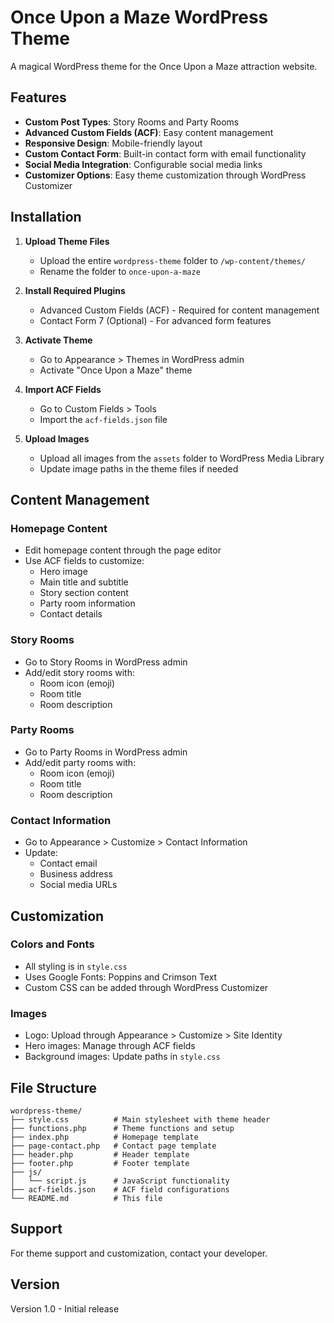 # Once Upon a Maze WordPress Theme

A magical WordPress theme for the Once Upon a Maze attraction website.

## Features

- **Custom Post Types**: Story Rooms and Party Rooms
- **Advanced Custom Fields (ACF)**: Easy content management
- **Responsive Design**: Mobile-friendly layout
- **Custom Contact Form**: Built-in contact form with email functionality
- **Social Media Integration**: Configurable social media links
- **Customizer Options**: Easy theme customization through WordPress Customizer

## Installation

1. **Upload Theme Files**
   - Upload the entire `wordpress-theme` folder to `/wp-content/themes/`
   - Rename the folder to `once-upon-a-maze`

2. **Install Required Plugins**
   - Advanced Custom Fields (ACF) - Required for content management
   - Contact Form 7 (Optional) - For advanced form features

3. **Activate Theme**
   - Go to Appearance > Themes in WordPress admin
   - Activate "Once Upon a Maze" theme

4. **Import ACF Fields**
   - Go to Custom Fields > Tools
   - Import the `acf-fields.json` file

5. **Upload Images**
   - Upload all images from the `assets` folder to WordPress Media Library
   - Update image paths in the theme files if needed

## Content Management

### Homepage Content
- Edit homepage content through the page editor
- Use ACF fields to customize:
  - Hero image
  - Main title and subtitle
  - Story section content
  - Party room information
  - Contact details

### Story Rooms
- Go to Story Rooms in WordPress admin
- Add/edit story rooms with:
  - Room icon (emoji)
  - Room title
  - Room description

### Party Rooms
- Go to Party Rooms in WordPress admin
- Add/edit party rooms with:
  - Room icon (emoji)
  - Room title
  - Room description

### Contact Information
- Go to Appearance > Customize > Contact Information
- Update:
  - Contact email
  - Business address
  - Social media URLs

## Customization

### Colors and Fonts
- All styling is in `style.css`
- Uses Google Fonts: Poppins and Crimson Text
- Custom CSS can be added through WordPress Customizer

### Images
- Logo: Upload through Appearance > Customize > Site Identity
- Hero images: Manage through ACF fields
- Background images: Update paths in `style.css`

## File Structure

```
wordpress-theme/
├── style.css          # Main stylesheet with theme header
├── functions.php      # Theme functions and setup
├── index.php          # Homepage template
├── page-contact.php   # Contact page template
├── header.php         # Header template
├── footer.php         # Footer template
├── js/
│   └── script.js      # JavaScript functionality
├── acf-fields.json    # ACF field configurations
└── README.md          # This file
```

## Support

For theme support and customization, contact your developer.

## Version

Version 1.0 - Initial release

